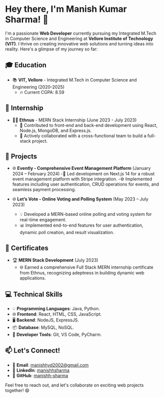 # Hey there, I'm Manish Kumar Sharma! 👋

I'm a passionate **Web Developer** currently pursuing my Integrated M.Tech in Computer Science and Engineering at **Vellore Institute of Technology (VIT)**. I thrive on creating innovative web solutions and turning ideas into reality. Here's a glimpse of my journey so far:

## 🎓 Education
- 📚 **VIT, Vellore** - Integrated M.Tech in Computer Science and Engineering (2020-2025)
  - 🔥 Current CGPA: 8.59

## 💼 Internship
- 👨‍💻 **Ethnus** - MERN Stack Internship (June 2023 - July 2023)
  - 🌟 Contributed to front-end and back-end development using React, Node.js, MongoDB, and Express.js.
  - 🚀 Actively collaborated with a cross-functional team to build a full-stack project.

## 🚀 Projects

- 🌐 **Evently - Comprehensive Event Management Platform** (January 2024 – February 2024)
  -🤖 Led development on Next.js 14 for a robust event management platform with Stripe integration.
  -⚙️ Implemented features including user authentication, CRUD operations for events, and seamless payment processing.

- 🌐 **Let’s Vote - Online Voting and Polling System** (May 2023 – July 2023)
  - 💡 Developed a MERN-based online polling and voting system for real-time engagement.
  - 📊 Implemented end-to-end features for user authentication, dynamic poll creation, and result visualization.

## 📜 Certificates
- 🏆 **MERN Stack Development** (July 2023)
  - 🌐 Earned a comprehensive Full Stack MERN internship certificate from Ethnus, recognizing adeptness in building dynamic web applications.

## 💻 Technical Skills
- 💡 **Programming Languages**: Java, Python.
- 🌐 **Frontend**: React, HTML, CSS, JavaScript.
- 🖥️ **Backend**: NodeJS, ExpressJS.
- 📦 **Database**: MySQL, NoSQL.
- 🔧 **Developer Tools**: Git, VS Code, PyCharm.

## 📫 Let's Connect!
- 📧 **Email**: manishhyd2002@gmail.com
- 📱 **LinkedIn**: [manishhsharma](https://www.linkedin.com/in/manishhsharma)
- 💼 **GitHub**: [manishh-sharma](https://github.com/manishh-sharma)

Feel free to reach out, and let's collaborate on exciting web projects together! 😄

<!---
manishh-sharma/manishh-sharma is a ✨ special ✨ repository because its `README.md` (this file) appears on your GitHub profile.
You can click the Preview link to take a look at your changes.
--->
